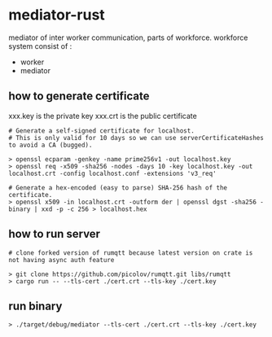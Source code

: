 # mediator-rust
mediator of inter worker communication, parts of workforce.
workforce system consist of :
- worker
- mediator

## how to generate certificate
xxx.key is the private key
xxx.crt is the public certificate
```
# Generate a self-signed certificate for localhost.
# This is only valid for 10 days so we can use serverCertificateHashes to avoid a CA (bugged).

> openssl ecparam -genkey -name prime256v1 -out localhost.key
> openssl req -x509 -sha256 -nodes -days 10 -key localhost.key -out localhost.crt -config localhost.conf -extensions 'v3_req'

# Generate a hex-encoded (easy to parse) SHA-256 hash of the certificate.
> openssl x509 -in localhost.crt -outform der | openssl dgst -sha256 -binary | xxd -p -c 256 > localhost.hex
```

## how to run server
```
# clone forked version of rumqtt because latest version on crate is not having async auth feature

> git clone https://github.com/picolov/rumqtt.git libs/rumqtt
> cargo run -- --tls-cert ./cert.crt --tls-key ./cert.key
```
## run binary
```
> ./target/debug/mediator --tls-cert ./cert.crt --tls-key ./cert.key
```